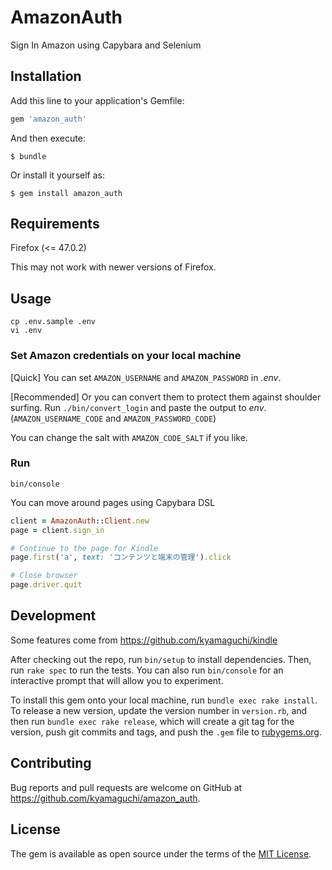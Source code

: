 # AmazonAuth

Sign In Amazon using Capybara and Selenium

## Installation

Add this line to your application's Gemfile:

```ruby
gem 'amazon_auth'
```

And then execute:

    $ bundle

Or install it yourself as:

    $ gem install amazon_auth

## Requirements

Firefox (<= 47.0.2)

This may not work with newer versions of Firefox.

## Usage

```
cp .env.sample .env
vi .env
```

### Set Amazon credentials on your local machine

[Quick] You can set `AMAZON_USERNAME` and `AMAZON_PASSWORD` in _.env_.

[Recommended] Or you can convert them to protect them against shoulder surfing.
Run `./bin/convert_login` and paste the output to _env_.
(`AMAZON_USERNAME_CODE` and `AMAZON_PASSWORD_CODE`)

You can change the salt with `AMAZON_CODE_SALT` if you like.

### Run

```
bin/console
```

You can move around pages using Capybara DSL

```ruby
client = AmazonAuth::Client.new
page = client.sign_in

# Continue to the page for Kindle
page.first('a', text: 'コンテンツと端末の管理').click

# Close browser
page.driver.quit
```

## Development

Some features come from https://github.com/kyamaguchi/kindle

After checking out the repo, run `bin/setup` to install dependencies. Then, run `rake spec` to run the tests. You can also run `bin/console` for an interactive prompt that will allow you to experiment.

To install this gem onto your local machine, run `bundle exec rake install`. To release a new version, update the version number in `version.rb`, and then run `bundle exec rake release`, which will create a git tag for the version, push git commits and tags, and push the `.gem` file to [rubygems.org](https://rubygems.org).

## Contributing

Bug reports and pull requests are welcome on GitHub at https://github.com/kyamaguchi/amazon_auth.

## License

The gem is available as open source under the terms of the [MIT License](http://opensource.org/licenses/MIT).

